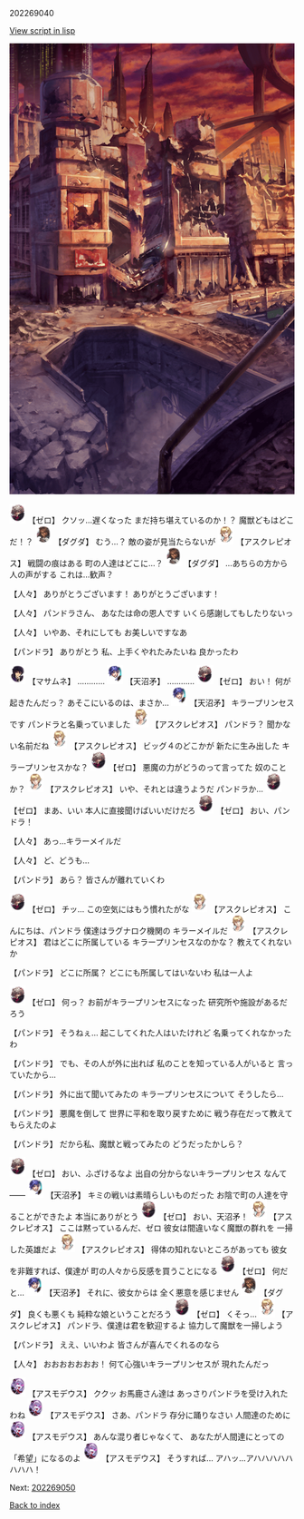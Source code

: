 202269040

[View script in lisp](../scripts/202269040.txt)

![ground_surface_break.png](../images/backgrounds/ground_surface_break.png)

<img src="../images/units/1100211.png" alt="1100211.png" height="34"/>
【ゼロ】
クソッ…遅くなった
まだ持ち堪えているのか！？
魔獣どもはどこだ！？

<img src="../images/units/1200641.png" alt="1200641.png" height="34"/>
【ダグダ】
むう…？
敵の姿が見当たらないが

<img src="../images/units/1600111.png" alt="1600111.png" height="34"/>
【アスクレピオス】
戦闘の痕はある
町の人達はどこに…？

<img src="../images/units/1200641.png" alt="1200641.png" height="34"/>
【ダグダ】
…あちらの方から人の声がする
これは…歓声？

【人々】
ありがとうございます！
ありがとうございます！

【人々】
パンドラさん、
あなたは命の恩人です
いくら感謝してもしたりないっ

【人々】
いやあ、それにしても
お美しいですなあ

【パンドラ】
ありがとう
私、上手くやれたみたいね
良かったわ

<img src="../images/units/1100111.png" alt="1100111.png" height="34"/>
【マサムネ】
…………

<img src="../images/units/1300431.png" alt="1300431.png" height="34"/>
【天沼矛】
…………

<img src="../images/units/1100211.png" alt="1100211.png" height="34"/>
【ゼロ】
おい！
何が起きたんだっ？
あそこにいるのは、まさか…

<img src="../images/units/1300431.png" alt="1300431.png" height="34"/>
【天沼矛】
キラープリンセスです
パンドラと名乗っていました

<img src="../images/units/1600111.png" alt="1600111.png" height="34"/>
【アスクレピオス】
パンドラ？
聞かない名前だね

<img src="../images/units/1600111.png" alt="1600111.png" height="34"/>
【アスクレピオス】
ビッグ４のどこかが
新たに生み出した
キラープリンセスかな？

<img src="../images/units/1100211.png" alt="1100211.png" height="34"/>
【ゼロ】
悪魔の力がどうのって言ってた
奴のことか？

<img src="../images/units/1600111.png" alt="1600111.png" height="34"/>
【アスクレピオス】
いや、それとは違うようだ
パンドラか…

<img src="../images/units/1100211.png" alt="1100211.png" height="34"/>
【ゼロ】
まあ、いい
本人に直接聞けばいいだけだろ

<img src="../images/units/1100211.png" alt="1100211.png" height="34"/>
【ゼロ】
おい、パンドラ！

【人々】
あっ…キラーメイルだ

【人々】
ど、どうも…

【パンドラ】
あら？
皆さんが離れていくわ

<img src="../images/units/1100211.png" alt="1100211.png" height="34"/>
【ゼロ】
チッ…
この空気にはもう慣れたがな

<img src="../images/units/1600111.png" alt="1600111.png" height="34"/>
【アスクレピオス】
こんにちは、パンドラ
僕達はラグナロク機関の
キラーメイルだ

<img src="../images/units/1600111.png" alt="1600111.png" height="34"/>
【アスクレピオス】
君はどこに所属している
キラープリンセスなのかな？
教えてくれないか

【パンドラ】
どこに所属？
どこにも所属してはいないわ
私は一人よ

<img src="../images/units/1100211.png" alt="1100211.png" height="34"/>
【ゼロ】
何っ？
お前がキラープリンセスになった
研究所や施設があるだろう

【パンドラ】
そうねぇ…
起こしてくれた人はいたけれど
名乗ってくれなかったわ

【パンドラ】
でも、その人が外に出れば
私のことを知っている人がいると
言っていたから…

【パンドラ】
外に出て聞いてみたの
キラープリンセスについて
そうしたら…

【パンドラ】
悪魔を倒して
世界に平和を取り戻すために
戦う存在だって教えてもらえたのよ

【パンドラ】
だから私、魔獣と戦ってみたの
どうだったかしら？

<img src="../images/units/1100211.png" alt="1100211.png" height="34"/>
【ゼロ】
おい、ふざけるなよ
出自の分からないキラープリンセス
なんて――

<img src="../images/units/1300431.png" alt="1300431.png" height="34"/>
【天沼矛】
キミの戦いは素晴らしいものだった
お陰で町の人達を守ることができたよ
本当にありがとう

<img src="../images/units/1100211.png" alt="1100211.png" height="34"/>
【ゼロ】
おい、天沼矛！

<img src="../images/units/1600111.png" alt="1600111.png" height="34"/>
【アスクレピオス】
ここは黙っているんだ、ゼロ
彼女は間違いなく魔獣の群れを
一掃した英雄だよ

<img src="../images/units/1600111.png" alt="1600111.png" height="34"/>
【アスクレピオス】
得体の知れないところがあっても
彼女を非難すれば、僕達が
町の人々から反感を買うことになる

<img src="../images/units/1100211.png" alt="1100211.png" height="34"/>
【ゼロ】
何だと…

<img src="../images/units/1300431.png" alt="1300431.png" height="34"/>
【天沼矛】
それに、彼女からは
全く悪意を感じません

<img src="../images/units/1200641.png" alt="1200641.png" height="34"/>
【ダグダ】
良くも悪くも
純粋な娘ということだろう

<img src="../images/units/1100211.png" alt="1100211.png" height="34"/>
【ゼロ】
くそっ…

<img src="../images/units/1600111.png" alt="1600111.png" height="34"/>
【アスクレピオス】
パンドラ、僕達は君を歓迎するよ
協力して魔獣を一掃しよう

【パンドラ】
ええ、いいわよ
皆さんが喜んでくれるのなら

【人々】
おおおおおおお！
何て心強いキラープリンセスが
現れたんだっ

<img src="../images/units/960021.png" alt="960021.png" height="34"/>
【アスモデウス】
ククッ
お馬鹿さん達は
あっさりパンドラを受け入れたわね

<img src="../images/units/960021.png" alt="960021.png" height="34"/>
【アスモデウス】
さあ、パンドラ
存分に踊りなさい
人間達のために

<img src="../images/units/960021.png" alt="960021.png" height="34"/>
【アスモデウス】
あんな混り者じゃなくて、
あなたが人間達にとっての
「希望」になるのよ

<img src="../images/units/960021.png" alt="960021.png" height="34"/>
【アスモデウス】
そうすれば…
アハッ…アハハハハハハハハ！


Next: [202269050](202269050.md)

[Back to index](index.md)
